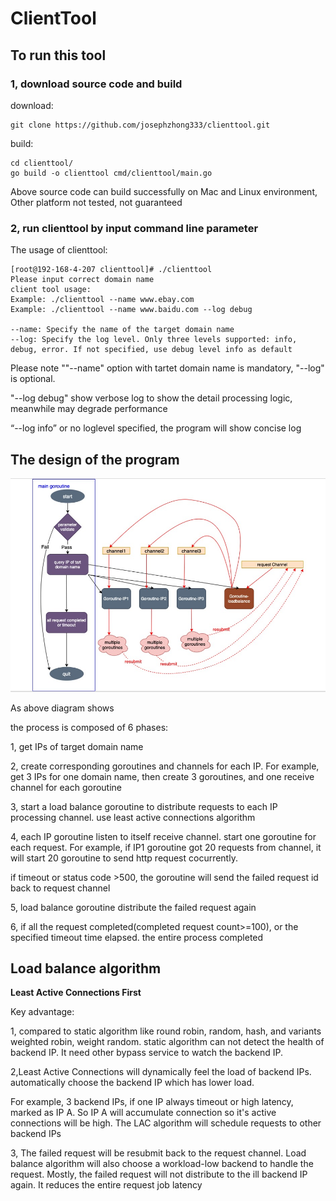 # ClientTool

## To run this tool
### 1, download source code and build
download:
```shell
git clone https://github.com/josephzhong333/clienttool.git
```
build:
```shell
cd clienttool/
go build -o clienttool cmd/clienttool/main.go
```
Above source code can build successfully on Mac and Linux environment, Other platform not tested, not guaranteed
### 2, run clienttool by input command line parameter
The usage of clienttool:
```shell
[root@192-168-4-207 clienttool]# ./clienttool
Please input correct domain name
client tool usage:
Example: ./clienttool --name www.ebay.com
Example: ./clienttool --name www.baidu.com --log debug

--name: Specify the name of the target domain name
--log: Specify the log level. Only three levels supported: info, debug, error. If not specified, use debug level info as default
```
Please note ""--name" option with tartet domain name is mandatory, "--log" is optional.

"--log debug" show verbose log to show the detail processing logic, meanwhile may degrade performance 

“--log info” or no loglevel specified, the program will show concise log


## The design of the program
![](/images/clienttool.png)

As above diagram shows


the process is composed of 6 phases:

1, get IPs of target domain name

2, create corresponding goroutines and channels for each IP. For example, get 3 IPs for one domain name, then create 3 goroutines, and one receive channel for each goroutine 

3, start a load balance goroutine to distribute requests to each IP processing channel. use least active connections algorithm

4, each IP goroutine listen to itself receive channel. start one goroutine for each request. For example, if IP1 goroutine got 20 requests from channel, it will start 20 goroutine to send http request cocurrently.

if timeout or status code >500, the goroutine will send the failed request id back to request channel

5, load balance goroutine distribute the failed request again

6, if all the request completed(completed request count>=100), or the specified timeout time elapsed. the entire process completed

## Load balance algorithm

**Least Active Connections First**

Key advantage:

1, compared to static algorithm like round robin, random, hash, and variants weighted robin, weight random.  static algorithm can not detect the health of backend IP. It need other bypass service to watch the backend IP.

2,Least Active Connections will dynamically feel the load of backend IPs. automatically choose the backend IP which has lower load.   

For example, 3 backend IPs, if one IP always timeout or high latency, marked as IP A.  So IP A will accumulate connection so it's active connections will be high. The LAC algorithm will schedule requests to other backend IPs  

3, The failed request will be resubmit back to the request channel. Load balance algorithm will also choose a workload-low backend to handle the request.  Mostly, the failed request will not distribute to the ill backend IP again. It reduces the entire request job latency




